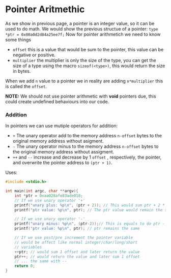 # Pointer Aritmethic

As we show in previous page, a pointer is an integer value, so it can be used to do math.
We would show the previous structue of a pointer:
									`type *ptr = 0x00a0d2d84a25ee7f;`
Now for pointer arithmetich we need to know some things
- `offset` this is a value that would be sum to the pointer, this value can be negative or positive.
- `multiplier` the multiplier is only the size of the type, you can get the size of a type using the macro `sizeof(<type>)`, this would return the size in bytes.

When we add `n` value to a pointer we in reality are adding `n*multiplier` this is called the `offset`.

**NOTE:**
We should not use  pointer arithmetic with **void** pointers due, this could create undefined behaviours into our code.

### Addition
In pointers we can use mutiple operators for addition:
- `+` The unary operator add to the memory address `n-offset` bytes to the original memory address without asigment.
- `-` The unary operator minus to the memory address `n-offset` bytes to the original memory address without assigment.
- `++` and `--` increase and decrease by 1 `offset` , respectively, the pointer, and overwrite the pointer address to `(ptr + 1)`.

Uses:
```c
#include <stdio.h>

int main(int argc, char **argv){
	int *ptr = 0xaa028afe83ade010;
	// If we use unary operator '+'
	printf("unary plus: %p\n", (ptr + 2)); // This would sum ptr + 2 * sizeof(int)
	printf("ptr value: %p\n", ptr); // The ptr value would remain the same

	// If we use unary operator '-'
	printf("unary minus: %p\n", (ptr-2));// This is equals to do ptr - 2*sizeof(int)
	printf("ptr value: %p\n", ptr); // ptr remains the same

	// If we use post/pre increment the pointer variable
	// would be affect like normal integer/char/long/short 
	// variables
	++ptr; // would sum 1 offset and later return the value
	ptr++; // would return the value and later sum 1 offset
	// ... the same with --
	return 0;
}	
```